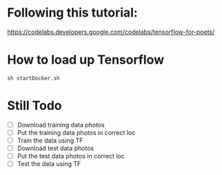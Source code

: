 # Following this tutorial:

https://codelabs.developers.google.com/codelabs/tensorflow-for-poets/

# How to load up Tensorflow

```
sh startDocker.sh
```

# Still Todo

- [ ] Download training data photos
- [ ] Put the training data photos in correct loc
- [ ] Train the data using TF
- [ ] Download test data photos
- [ ] Put the test data photos in correct loc
- [ ] Test the data using TF